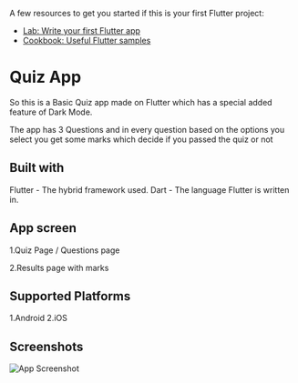 A few resources to get you started if this is your first Flutter project:

- [Lab: Write your first Flutter app](https://flutter.dev/docs/get-started/codelab)
- [Cookbook: Useful Flutter samples](https://flutter.dev/docs/cookbook)

# Quiz App

So this is a Basic Quiz app made on Flutter 
which has a special added feature of Dark Mode.

The app has 3 Questions and in every question based on the options you select you get some marks which decide if you passed the quiz or not

## Built with

Flutter - The hybrid framework used.
Dart - The language Flutter is written in.
## App screen

1.Quiz Page / Questions page

2.Results page with marks

## Supported Platforms

1.Android
2.iOS


## Screenshots

![App Screenshot]()




